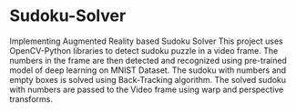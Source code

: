 # Sudoku-Solver
Implementing Augmented Reality based Sudoku Solver
This project uses OpenCV-Python libraries to detect sudoku puzzle in a video frame. 
The numbers in the frame are then detected and recognized using pre-trained model of deep learning on MNIST Dataset.
The sudoku with numbers and empty boxes is solved using Back-Tracking algorithm.
The solved sudoku with numbers are passed to the Video frame using warp and perspective transforms.
